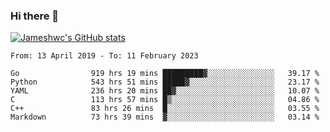### Hi there 👋

[![Jameshwc's GitHub stats](https://github-readme-stats.vercel.app/api?username=jameshwc)](https://github.com/anuraghazra/github-readme-stats)

<!--START_SECTION:waka-->

```text
From: 13 April 2019 - To: 11 February 2023

Go                919 hrs 19 mins █████████▓░░░░░░░░░░░░░░░   39.17 %
Python            543 hrs 51 mins █████▓░░░░░░░░░░░░░░░░░░░   23.17 %
YAML              236 hrs 20 mins ██▓░░░░░░░░░░░░░░░░░░░░░░   10.07 %
C                 113 hrs 57 mins █▒░░░░░░░░░░░░░░░░░░░░░░░   04.86 %
C++               83 hrs 26 mins  █░░░░░░░░░░░░░░░░░░░░░░░░   03.55 %
Markdown          73 hrs 39 mins  ▓░░░░░░░░░░░░░░░░░░░░░░░░   03.14 %
```

<!--END_SECTION:waka-->